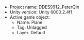 <!-- UNITY CODE ASSIST INSTRUCTIONS START -->
- Project name: DDES9912_PeterQin
- Unity version: Unity 6000.2.4f1
- Active game object:
  - Name: Plane
  - Tag: Untagged
  - Layer: Default
<!-- UNITY CODE ASSIST INSTRUCTIONS END -->